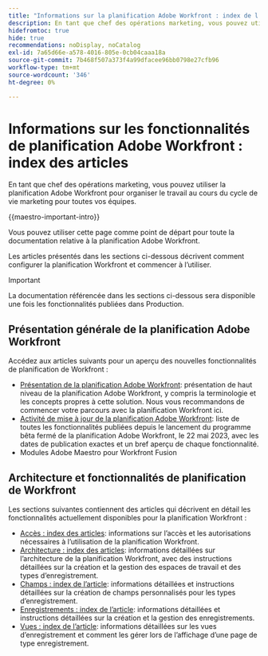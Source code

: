 ```yaml
---
title: "Informations sur la planification Adobe Workfront : index de l’article"
description: En tant que chef des opérations marketing, vous pouvez utiliser la planification Adobe Workfront pour organiser le travail au cours du cycle de vie marketing pour toutes vos équipes. Les articles de cette section décrivent comment configurer les fonctionnalités de planification et comment commencer à les utiliser dans le cadre de vos opérations de gestion de campagne.
hidefromtoc: true
hide: true
recommendations: noDisplay, noCatalog
exl-id: 7a65d66e-a578-4016-805e-0cb04caaa18a
source-git-commit: 7b468f507a373f4a99dfacee96bb0798e27cfb96
workflow-type: tm+mt
source-wordcount: '346'
ht-degree: 0%

---
```


# Informations sur les fonctionnalités de planification Adobe Workfront : index des articles

<!--
title: Adobe Maestro 
description: As a marketing operations leader, you can use Adobe Maestro to organize work across the marketing lifecycle for all your teams. The articles in this section describe how you can configure Maestro and how you can start using its capabilities as part of your campaign management operations. 
hidefromtoc: yes
author: Alina
feature: Work Management
role: User, Admin
hide: yes
-->

<!--update the metadata with real information when making this avilable in TOC and in the left nav-->

<!-- update the title to "Article index" when we get out of beta and we inhide this article-->

<!--remove the video at open beta or before-->

En tant que chef des opérations marketing, vous pouvez utiliser la planification Adobe Workfront pour organiser le travail au cours du cycle de vie marketing pour toutes vos équipes.

{{maestro-important-intro}}

Vous pouvez utiliser cette page comme point de départ pour toute la documentation relative à la planification Adobe Workfront.

Les articles présentés dans les sections ci-dessous décrivent comment configurer la planification Workfront et commencer à l’utiliser.

>[!IMPORTANT]
>
>La documentation référencée dans les sections ci-dessous sera disponible une fois les fonctionnalités publiées dans Production.

## Présentation générale de la planification Adobe Workfront

Accédez aux articles suivants pour un aperçu des nouvelles fonctionnalités de planification de Workfront :

<!--update the video when we have something better, especially after Open Beta - remove it-->

<!--* [View a video demonstration of Adobe Maestro](https://video.tv.adobe.com/v/3424253/){target=_blank}-->

* [Présentation de la planification Adobe Workfront](maestro-overview.md): présentation de haut niveau de la planification Adobe Workfront, y compris la terminologie et les concepts propres à cette solution. Nous vous recommandons de commencer votre parcours avec la planification Workfront ici.
* [Activité de mise à jour de la planification Adobe Workfront](../maestro/release-activity.md): liste de toutes les fonctionnalités publiées depuis le lancement du programme bêta fermé de la planification Adobe Workfront, le 22 mai 2023, avec les dates de publication exactes et un bref aperçu de chaque fonctionnalité.
* Modules Adobe Maestro pour Workfront Fusion

## Architecture et fonctionnalités de planification de Workfront

Les sections suivantes contiennent des articles qui décrivent en détail les fonctionnalités actuellement disponibles pour la planification Workfront :

* [Accès : index des articles](../maestro/access/access-information.md): informations sur l’accès et les autorisations nécessaires à l’utilisation de la planification Workfront.
* [Architecture : index des articles](../maestro/architecture/architecture-information.md): informations détaillées sur l’architecture de la planification Workfront, avec des instructions détaillées sur la création et la gestion des espaces de travail et des types d’enregistrement.
* [Champs : index de l’article](../maestro/fields/fields-information.md): informations détaillées et instructions détaillées sur la création de champs personnalisés pour les types d’enregistrement.
* [Enregistrements : index de l’article](../maestro/records/records-information.md): informations détaillées et instructions détaillées sur la création et la gestion des enregistrements.
* [Vues : index de l’article](../maestro/views/views-information.md): informations détaillées sur les vues d’enregistrement et comment les gérer lors de l’affichage d’une page de type enregistrement.
